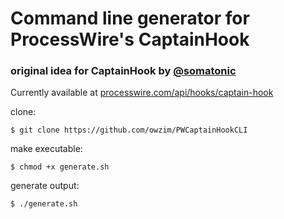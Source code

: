 # Command line generator for ProcessWire's CaptainHook

### original idea for CaptainHook by [@somatonic](https://github.com/somatonic) 

Currently available at [processwire.com/api/hooks/captain-hook](http://processwire.com/api/hooks/captain-hook/)

clone:

```$ git clone https://github.com/owzim/PWCaptainHookCLI```

make executable:

```$ chmod +x generate.sh```

generate output:

```$ ./generate.sh```

